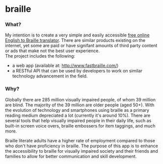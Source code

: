 # braille

### What?
My intention is to create a very simple and easily accessible [free online English to Braille translator](http://www.fastbraille.com/). There are similar products existing on the internet, yet some are paid or have signifant amounts of third party content or ads that make not the best user experience.<br>
The project includes the following:
* a web app (available at: http://www.fastbraille.com/)
* a RESTful API that can be used by developers to work on similar technology advancement in the field.

### Why?
Globally there are 285 million visually impaired people, of whom 39 million are blind. The majority of the 39 million are older people (aged 50+).
With the evolution of technology and smartphones using braille as a primary reading medium depreciated a lot (currently it's around 10%).
There are several tools that help visually impaired people in their daily life, such as built-in screen voice overs, braille embossers for item taggings, and much more.

Braille literate adults have a higher rate of employment compared to those who don't have proficiency in braille. The purpose of this app is to enhance the accessibility to braille for visually impaired society and their friends and families to allow for better communication and skill development.
